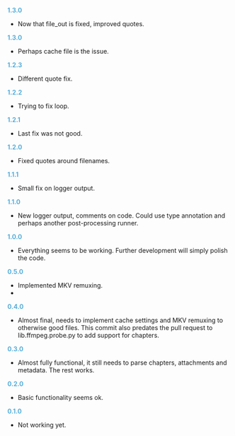**<span style="color:#56adda">1.3.0</span>**
- Now that file_out is fixed, improved quotes.

**<span style="color:#56adda">1.3.0</span>**
- Perhaps cache file is the issue.

**<span style="color:#56adda">1.2.3</span>**
- Different quote fix.

**<span style="color:#56adda">1.2.2</span>**
- Trying to fix loop.

**<span style="color:#56adda">1.2.1</span>**
- Last fix was not good.

**<span style="color:#56adda">1.2.0</span>**
- Fixed quotes around filenames.

**<span style="color:#56adda">1.1.1</span>**
- Small fix on logger output.

**<span style="color:#56adda">1.1.0</span>**
- New logger output, comments on code. Could use type annotation and perhaps another post-processing runner.

**<span style="color:#56adda">1.0.0</span>**
- Everything seems to be working. Further development will simply polish the code.

**<span style="color:#56adda">0.5.0</span>**
- Implemented MKV remuxing.
- 
**<span style="color:#56adda">0.4.0</span>**
- Almost final, needs to implement cache settings and MKV remuxing to otherwise good files. This commit also predates the pull request to lib.ffmpeg.probe.py to add support for chapters.

**<span style="color:#56adda">0.3.0</span>**
- Almost fully functional, it still needs to parse chapters, attachments and metadata. The rest works.

**<span style="color:#56adda">0.2.0</span>**
- Basic functionality seems ok.

**<span style="color:#56adda">0.1.0</span>**
- Not working yet.